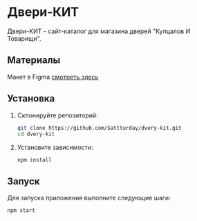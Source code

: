 # Двери-КИТ

Двери-КИТ - сайт-каталог для магазина дверей "Купцалов И Товарищи".

## Материалы

Макет в Figma [смотреть здесь](https://www.figma.com/file/eK521rHScIc69XMGH3TqQR/Двери-КИТ-редизайн?type=design&node-id=0-1&mode=design)

## Установка

1. Склонируйте репозиторий:

   ```bash
   git clone https://github.com/Sattturday/dvery-kit.git
   cd dvery-kit
   ```

2. Установите зависимости:

   ```
   npm install
   ```

## Запуск

Для запуска приложения выполните следующие шаги:

```
npm start
```
